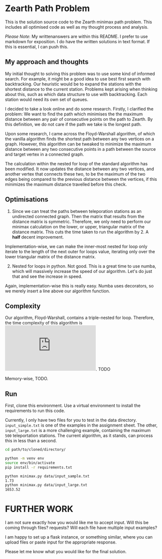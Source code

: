 # Zearth Path Problem

This is the solution source code to the Zearth minimax path problem. This includes all optimised code as well as my thought process and analysis.

*Please Note*: My writtenanswers are within this README. I prefer to use markdown for exposition. I do have the written solutions in text format. If this is essential, I can push this. 

## My approach and thoughts

My initial thought to solving this problem was to use some kind of informed search. For example, it might be a good idea to use best first search with backtracking. Our heuristic would be to expand the stations with the shortest distance to the current station. Problems kept arising when thinking about this, such as which data structure to use with backtracking. Each station would need its own set of queues. 

I decided to take a look online and do some research. Firstly, I clarified the problem: We want to find the path which minimises the the maximum distance between any pair of consecutive points on the path to Zearth. By this definition, we do not care if the path we take is the longest path.

Upon some research, I came across the Floyd-Warshall algorithm, of which the vanilla algorithm finds the shortest path between any two vertices on a graph. However, this algorithm can be tweaked to minimize the maximum distance between any two consecutive points in a path between the source and target vertex in a connected graph.

The calculation within the nested for loop of the standard algorithm has been modified. It now updates the distance between any two vertices, and another vertex that connects these two, to be the maximum of the two edges being compared to the previous distance between the vertices, if this minimizes the maximum distance travelled before this check.

## Optimisations

1. Since we can treat the paths between teleporation stations as an undirected connected graph. Then the matrix that results from the distance matrix is symmetric. Therefore, we only need to perform our minimax calculation on the lower, or upper, triangular matrix of the distance matrix. This cuts the time taken to run the algorithm by 2. A **half** decent improvement.

Implementation-wise, we can make the inner-most nested for loop only iterate to the length of the next outer for loops value, iterating only over the lower triangular matrix of the distance matrix.

2. Nested for loops in python. Not good. This is a great time to use numba, which will massively increase the speed of our algorithm. Let's do just that and see the increase in speed.

Again, implementation-wise this is really easy. Numba uses decorators, so we merely insert a line above our algorithm function.

## Complexity

Our algorithm, Floyd-Warshall, contains a triple-nested for loop. Therefore, the time complexity of this algorithm is
![](https://latex.codecogs.com/gif.latex?O%28n%5E%7B3%7D%29). TODO

Memory-wise, TODO.

## Run

First, clone this environment.
Use a virtual environment to install the requirements to run this code.

Currently, I only have two files for you to test in the data directory. `input_simple.txt` is one of the examples in the assignment sheet. The other, `input_large.txt` is a more challenging example, containing the maximum `500` teleportation stations. The current algorithm, as it stands, can process this in less than a second.

```bash
cd path/to/cloned/directory/

python -m venv env
source env/bin/activate
pip install -r requirements.txt

python minimax.py data/input_sample.txt
1.73
python minimax.py data/input_large.txt
1653.52
```

# FURTHER WORK

I am not sure exactly how you would like me to accept input. Will this be coming through files? requests? Will each file have multiple input examples?

I am happy to set up a flask instance, or something similar, where you can upload files or paste input for the appropriate response.

Please let me know what you would like for the final solution.
